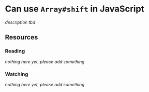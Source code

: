 # Can use `Array#shift` in JavaScript

_description tbd_

## Resources

### Reading

_nothing here yet, please add something_

### Watching

_nothing here yet, please add something_
